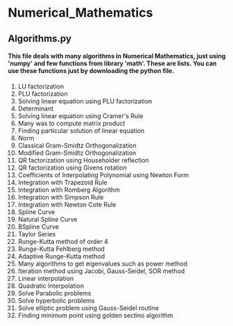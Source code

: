 # Numerical_Mathematics
## Algorithms.py
#### This file deals with many algorithms in Numerical Mathematics, just using 'numpy' and few functions from library 'math'. These are lists. You can use these functions just by downloading the python file.
1. LU factorization
2. PLU factorization
3. Solving linear equation using PLU factorization
4. Determinant
5. Solving linear equation using Cramer's Rule
6. Many was to compute matrix product
7. Finding particular solution of linear equation
8. Norm
9. Classical Gram-Smidtz Orthogonalization
10. Modified Gram-Smidtz Orthogonalization
11. QR factorization using Householder reflection
12. QR factorization using Givens rotation
13. Coefficients of Interpolating Polynomial using Newton Form
14. Integration with Trapezoid Rule
15. Integration with Romberg Algorithm
16. Integration with Simpson Rule
17. Integration with Newton Cote Rule
18. Spline Curve
19. Natural Spline Curve
20. BSpline Curve
21. Taylor Series
22. Runge-Kutta method of order 4
23. Runge-Kutta Fehlberg method
24. Adaptive Runge-Kutta method
25. Many algorithms to get eigenvalues such as power method
26. Iteration method using Jacobi, Gauss-Seidel, SOR method
27. Linear interpolation
28. Quadratic Interpolation
29. Solve Parabolic problems
30. Solve hyperbolic problems
31. Solve elliptic problem using Gauss-Seidel routine
32. Finding minimum point using golden sectino algorithm
